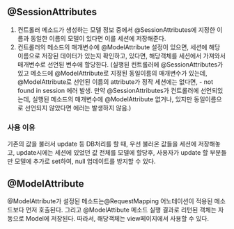 ## @SessionAttributes
1. 컨트롤러 메소드가 생성하는 모델 정보 중에서 @SessionAttributes에 지정한 이름과 동일한 이름의 모델이 있다면 이를 세션에 저장해준다.  
2. 컨트롤러의 메소드의 매개변수에 @ModelAttribute 설정이 있으면, 세션에 해당 이름으로 저장된 데이터가 있는지 확인하고, 있다면, 해당객체를 세션에서 가져와서 매개변수로 선언된 변수에 할당한다.
(실행된 컨트롤러에 @SessionAttributes가 있고 메소드에 @ModelAttribute로 지정된 동일이름의 매개변수가 있는데, @ModelAttribute로 선언된 이름의 attribute가 정작 세션에는 없다면, - not found in session 에러 발생. 만약 @SessionAttributes가 컨트롤러에 선언되있는데, 실행된 메소드의 매개변수에 @ModelAttribute 없거나, 있지만 동일이름으로 선언되지 않았다면 에러는 발생하지 않음.)

### 사용 이유
기존의 값을 불러서 update 등 DB처리를 할 때, 우선 불러온 값들을 세션에 저장해놓고, update시에는 세션에 있었던 값 전체를 모델에 할당후, 사용자가 update 할 부분들만 모델에 추가로 set하여, null 업데이트를 방지할 수 있다.

## @ModelAttribute
@ModelAttribute가 설정된 메소드는@RequestMapping 어노테이션이 적용된 메소드보다 먼저 호출된다. 
그리고 @ModelAttibute 메소드 실행 결과로 리턴된 객체는 자동으로 Model에 저장된다. 따라서, 해당객체는 view페이지에서 사용할 수 있다.
